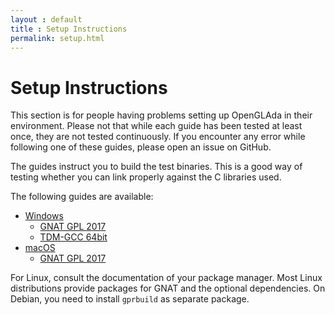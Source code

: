 ```yaml
---
layout : default
title : Setup Instructions
permalink: setup.html
---
```


# Setup Instructions

This section is for people having problems setting up OpenGLAda in their
environment. Please not that while each guide has been tested at least once,
they are not tested continuously. If you encounter any error while following one
of these guides, please open an issue on GitHub.

The guides instruct you to build the test binaries. This is a good way of
testing whether you can link properly against the C libraries used.

The following guides are available:

 * [Windows](setup/windows.html)
   * [GNAT GPL 2017](setup/windows.html#gnat-gpl-2017)
   * [TDM-GCC 64bit](setup/windows.html#tdm-gcc-64bit)
 * [macOS](setup/macos.html)
   * [GNAT GPL 2017](setup/macos.html#gnat-gpl-2017)

For Linux, consult the documentation of your package manager. Most Linux
distributions provide packages for GNAT and the optional dependencies. On
Debian, you need to install `gprbuild` as separate package.